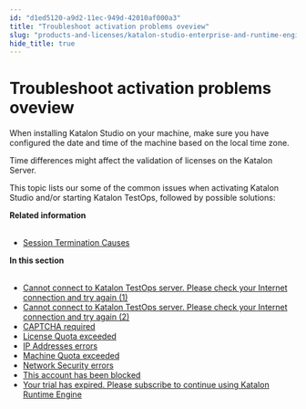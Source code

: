 ```yaml
---
id: "d1ed5120-a9d2-11ec-949d-42010af000a3"
title: "Troubleshoot activation problems oveview"
slug: "products-and-licenses/katalon-studio-enterprise-and-runtime-engine-licenses/troubleshoot/troubleshooting-activation-problem/troubleshoot-activation-problems-oveview"
hide_title: true
---
```


# <a id="id_troubleshoot-activation-problems" class="anchor_top_offset"/><a id="ariaid-title1" class="anchor_top_offset"/>Troubleshoot activation problems oveview

<p xmlns="http://www.w3.org/1999/xhtml" className="p">When installing Katalon Studio on your machine, make sure you   have configured the date and time of the machine based on the local   time zone.</p> 
<p xmlns="http://www.w3.org/1999/xhtml" className="p">Time differences might affect the validation of licenses on the   Katalon Server.</p> 
<p xmlns="http://www.w3.org/1999/xhtml" className="p">This topic lists our some of the   common issues when activating Katalon Studio   and/or starting Katalon TestOps, followed by possible   solutions:</p> 
<nav xmlns="http://www.w3.org/1999/xhtml" role="navigation" className="related-links"><div className="linklist relinfo"><strong>Related information</strong><br /><br /><ul className="linklist"><li className="linklist"><a className="link" href="/docs/products-and-licenses/katalon-studio-enterprise-and-runtime-engine-licenses/troubleshoot/session-termination-causes">Session Termination Causes</a></li></ul></div><div className="linklist"><strong>In this section</strong><br /><br /><ul className="linklist"><li className="linklist"><a className="link" href="/docs/products-and-licenses/katalon-studio-enterprise-and-runtime-engine-licenses/troubleshoot/troubleshooting-activation-problem/cannot-connect-to-katalon-testops-server.-please-check-your-internet-connection-and-try-again-1">Cannot connect to Katalon TestOps server. Please check your Internet connection and try again (1)</a></li><li className="linklist"><a className="link" href="/docs/products-and-licenses/katalon-studio-enterprise-and-runtime-engine-licenses/troubleshoot/troubleshooting-activation-problem/cannot-connect-to-katalon-testops-server.-please-check-your-internet-connection-and-try-again-2">Cannot connect to Katalon TestOps server. Please check your Internet connection and try again (2)</a></li><li className="linklist"><a className="link" href="/docs/products-and-licenses/katalon-studio-enterprise-and-runtime-engine-licenses/troubleshoot/troubleshooting-activation-problem/captcha-required">CAPTCHA required</a></li><li className="linklist"><a className="link" href="/docs/products-and-licenses/katalon-studio-enterprise-and-runtime-engine-licenses/troubleshoot/troubleshooting-activation-problem/license-quota-exceeded">License Quota exceeded</a></li><li className="linklist"><a className="link" href="/docs/products-and-licenses/katalon-studio-enterprise-and-runtime-engine-licenses/troubleshoot/troubleshooting-activation-problem/ip-addresses-errors">IP Addresses errors</a></li><li className="linklist"><a className="link" href="/docs/products-and-licenses/katalon-studio-enterprise-and-runtime-engine-licenses/troubleshoot/troubleshooting-activation-problem/machine-quota-exceeded">Machine Quota exceeded</a></li><li className="linklist"><a className="link" href="/docs/products-and-licenses/katalon-studio-enterprise-and-runtime-engine-licenses/troubleshoot/troubleshooting-activation-problem/network-security-errors">Network Security errors</a></li><li className="linklist"><a className="link" href="/docs/products-and-licenses/katalon-studio-enterprise-and-runtime-engine-licenses/troubleshoot/troubleshooting-activation-problem/this-account-has-been-blocked">This account has been blocked</a></li><li className="linklist"><a className="link" href="/docs/products-and-licenses/katalon-studio-enterprise-and-runtime-engine-licenses/troubleshoot/troubleshooting-activation-problem/your-trial-has-expired.-please-subscribe-to-continue-using-katalon-runtime-engine">Your trial has expired. Please subscribe to continue using Katalon Runtime Engine</a></li></ul></div></nav> 
